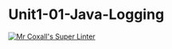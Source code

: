 # Unit1-01-Java-Logging
[![Mr Coxall's Super Linter](https://github.com/ICS4U-Programming-RemyS/Unit1-01-Java-Logging/workflows/Mr%20Coxall's%20Super%20Linter/badge.svg)](https://github.com/ICS4U-Programming-RemyS/Unit1-01-Java-Logging/actions/)
